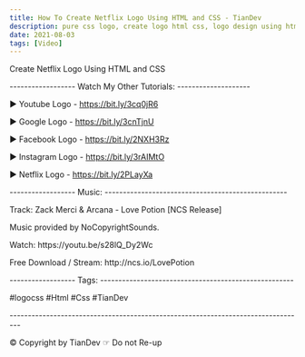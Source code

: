 ```yaml
---
title: How To Create Netflix Logo Using HTML and CSS - TianDev
description: pure css logo, create logo html css, logo design using html and css, logo css in html - TianDev 
date: 2021-08-03 
tags: [Video]
---
```

<p></p>
<p>Create Netflix Logo Using HTML and CSS</p>
<p></p>
<p>------------------ Watch My Other Tutorials: --------------------</p>
<p>▶ Youtube Logo - <a href="https://bit.ly/3cq0jR6">https://bit.ly/3cq0jR6</a></p>
<p>▶ Google Logo - <a href="https://bit.ly/3cnTjnU">https://bit.ly/3cnTjnU</a></p>
<p>▶ Facebook Logo - <a href="https://bit.ly/2NXH3Rz">https://bit.ly/2NXH3Rz</a></p>
<p>▶ Instagram Logo - <a href="https://bit.ly/3rAIMtO">https://bit.ly/3rAIMtO</a></p>
<p>▶ Netflix Logo - <a href="https://bit.ly/2PLayXa">https://bit.ly/2PLayXa</a></p>
<p></p>
<p>------------------ Music: --------------------------------------------------</p>
<p>Track: Zack Merci & Arcana - Love Potion [NCS Release]</p>
<p>Music provided by NoCopyrightSounds.</p>
<p>Watch: https://youtu.be/s28lQ_Dy2Wc</p>
<p>Free Download / Stream: http://ncs.io/LovePotion</p>
<p></p>
<p>------------------ Tags: -----------------------------------------------------</p>
<p>#logocss #Html #Css #TianDev</p>
<p></p>
<p>---------------------------------------------------------------------------------</p>
<p>© Copyright by TianDev ☞ Do not Re-up</p>